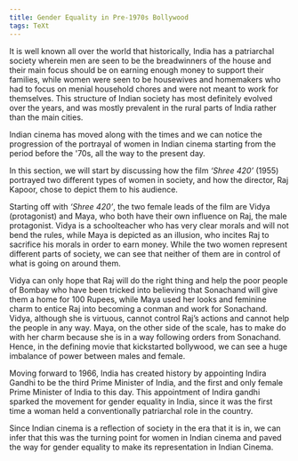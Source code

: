 ```yaml
---
title: Gender Equality in Pre-1970s Bollywood
tags: TeXt
---
```


It is well known all over the world that historically, India has a patriarchal society wherein men are seen to be the breadwinners of the house and their main focus should be on earning enough money to support their families, while women were seen to be housewives and homemakers who had to focus on menial household chores and were not meant to work for themselves. This structure of Indian society has most definitely evolved over the years, and was mostly prevalent in the rural parts of India rather than the main cities.

Indian cinema has moved along with the times and we can notice the progression of the portrayal of women in Indian cinema starting from the period before the '70s, all the way to the present day.

In this section, we will start by discussing how the film *‘Shree 420’* (1955)  portrayed two different types of women in society, and how the director, Raj Kapoor, chose to depict them to his audience.

Starting off with *‘Shree 420’*, the two female leads of the film are Vidya (protagonist) and Maya, who both have their own influence on Raj, the male protagonist. Vidya is a schoolteacher who has very clear morals and will not bend the rules, while Maya is depicted as an illusion, who incites Raj to sacrifice his morals in order to earn money. While the two women represent different parts of society, we can see that neither of them are in control of what is going on around them.

Vidya can only hope that Raj will do the right thing and help the poor people of Bombay who have been tricked into believing that Sonachand will give them a home for 100 Rupees, while Maya used her looks and feminine charm to entice Raj into becoming a conman and work for Sonachand. Vidya, although she is virtuous, cannot control Raj’s actions and cannot help the people in any way. Maya, on the other side of the scale, has to make do with her charm because she is in a way following orders from Sonachand. Hence, in the defining movie that kickstarted bollywood, we can see a huge imbalance of power between males and female.

Moving forward to 1966, India has created history by appointing Indira Gandhi to be the third Prime Minister of India, and the first and only female Prime Minister of India to this day. This appointment of Indira gandhi sparked the movement for gender equality in India, since it was the first time a woman held a conventionally patriarchal role in the country.

Since Indian cinema is a reflection of society in the era that it is in, we can infer that this was the turning point for women in Indian cinema and paved the way for gender equality to make its representation in Indian Cinema.

<!--more-->